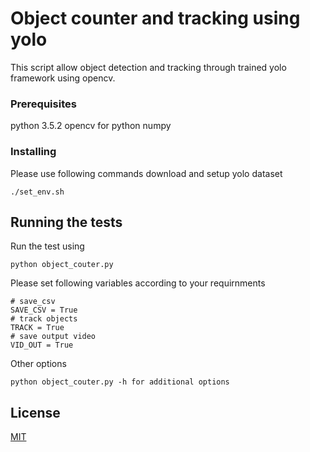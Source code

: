 # Object counter and tracking using yolo

This script allow object detection and tracking through trained yolo framework using opencv.



### Prerequisites

python 3.5.2
opencv for python
numpy

### Installing

Please use following commands download and setup yolo dataset
``` 
./set_env.sh
``` 

## Running the tests

Run the test using
``` 
python object_couter.py
``` 
Please set following variables according to your requirnments
``` 
# save_csv
SAVE_CSV = True
# track objects
TRACK = True
# save output video
VID_OUT = True
``` 
Other options 
``` 
python object_couter.py -h for additional options
``` 

## License
[MIT](https://choosealicense.com/licenses/mit/)